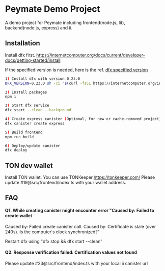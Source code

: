 
# Peymate Demo Project

A demo project for Peymate including frontend(node.js, lit), backend(node.js, express) and ii.

## Installation

Install dfx first. https://internetcomputer.org/docs/current/developer-docs/getting-started/install

If the specified version is needed, here is the ref. [dfx specified version](https://internetcomputer.org/docs/current/developer-docs/developer-tools/cli-tools/dfxvm/) 

```bash
1) Install dfx with version 0.23.0
DFX_VERSION=0.23.0 sh -ci "$(curl -fsSL https://internetcomputer.org/install.sh)"

2) Install packages
npm i

3) Start dfx service
dfx start --clean --background

4) Create express canister (Optional, for new or cache-removed project)
dfx canister create express

5) Build frontend
npm run build

6) Deploy/update canister
dfx deploy
```
## TON dev wallet 
Install TON wallet. You can use TONKeeper.https://tonkeeper.com/
Please update #19@src/frontend/index.ts with your wallet address.

## FAQ

#### Q1. While creating canister might encounter error "Caused by: Failed to create wallet
Caused by: Failed create canister call.
Caused by: Certificate is stale (over 240s). Is the computer's clock synchronized?"

Restart dfx using "dfx stop && dfx start --clean"

#### Q2. Response verification failed: Certification values not found

Please update #23@src/frontend/index.ts with your local ii canister url

